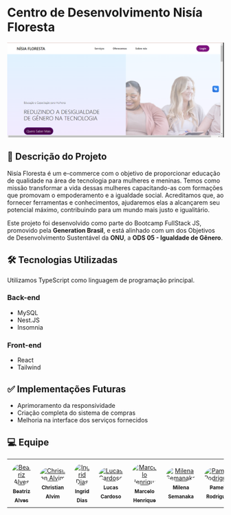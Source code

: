 # Centro de Desenvolvimento Nisía Floresta
![imagem site nisia floresta](https://github.com/Centro-D-Nisia-Floresta/.github/blob/main/imagem/preview.png)

## 📖 Descrição do Projeto
Nisía Floresta é um e-commerce com o objetivo de proporcionar educação de qualidade na área de tecnologia para mulheres e meninas. Temos como missão transformar a vida dessas mulheres capacitando-as com formações que promovam o empoderamento e a igualdade social. Acreditamos que, ao fornecer ferramentas e conhecimentos, ajudaremos elas a alcançarem seu potencial máximo, contribuindo para um mundo mais justo e igualitário.

Este projeto foi desenvolvido como parte do Bootcamp FullStack JS, promovido pela **Generation Brasil**, e está alinhado com um dos Objetivos de Desenvolvimento Sustentável da **ONU**, a **ODS 05 - Igualdade de Gênero**.

## 🛠️ Tecnologias Utilizadas
Utilizamos TypeScript como linguagem de programação principal.

### Back-end
- MySQL
- Nest.JS
- Insomnia

### Front-end
- React
- Tailwind

## ✅ Implementações Futuras
- Aprimoramento da responsividade
- Criação completa do sistema de compras
- Melhoria na interface dos serviços fornecidos

## 💻 Equipe
<table style="margin: 0 auto;">
  <tr>
    <td align="center" style="padding: 10px;">
      <a href="https://github.com/beatrizalsilva">
        <img style="border-radius: 50%;" src="https://avatars.githubusercontent.com/u/146834458?v=4" width="100px;" alt="Beatriz Alves"/>
        <br />
        <sub><b>Beatriz Alves</b></sub>
      </a>
    </td>
    <td align="center" style="padding: 10px;">
      <a href="https://github.com/christianfelps">
        <img style="border-radius: 50%;" src="https://avatars.githubusercontent.com/u/147508591?v=4" width="100px;" alt="Christian Alvim"/>
        <br />
        <sub><b>Christian Alvim</b></sub>
      </a>
    </td>
    <td align="center" style="padding: 10px;">
      <a href="https://github.com/ingrid-dias">
        <img style="border-radius: 50%;" src="https://avatars.githubusercontent.com/u/162725733?v=4" width="100px;" alt="Ingrid Dias"/>
        <br />
        <sub><b>Ingrid Dias</b></sub>
      </a>
    </td>
    <td align="center" style="padding: 10px;">
      <a href="https://github.com/lucashfcardoso">
        <img style="border-radius: 50%;" src="https://avatars.githubusercontent.com/u/162273422?v=4" width="100px;" alt="Lucas Cardoso"/>
        <br />
        <sub><b>Lucas Cardoso</b></sub>
      </a>
    </td>
    <td align="center" style="padding: 10px;">
      <a href="https://github.com/Marshel0">
        <img style="border-radius: 50%;" src="https://avatars.githubusercontent.com/u/130165497?v=4" width="100px;" alt="Marcelo Henrique"/>
        <br />
        <sub><b>Marcelo Henrique</b></sub>
      </a>
    </td>
    <td align="center" style="padding: 10px;">
      <a href="https://github.com/msemanaka">
        <img style="border-radius: 50%;" src="https://avatars.githubusercontent.com/u/156385428?v=4" width="100px;" alt="Milena Semanaka"/>
        <br />
        <sub><b>Milena Semanaka</b></sub>
      </a>
    </td>
    <td align="center" style="padding: 10px;">
      <a href="https://github.com/PamelaZuni">
        <img style="border-radius: 50%;" src="https://avatars.githubusercontent.com/u/94977548?v=4" width="100px;" alt="Pamela Rodrigues"/>
        <br />
        <sub><b>Pamela Rodrigues</b></sub>
      </a>
    </td>
  </tr>
</table>

